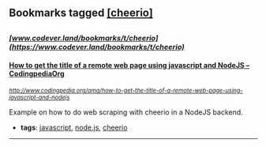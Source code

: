 ## Bookmarks tagged [[cheerio]](https://www.codever.land/search?q=[cheerio])

_<sup><sup>[www.codever.land/bookmarks/t/cheerio](https://www.codever.land/bookmarks/t/cheerio)</sup></sup>_
---
#### [How to get the title of a remote web page using javascript and NodeJS – CodingpediaOrg](http://www.codingpedia.org/ama/how-to-get-the-title-of-a-remote-web-page-using-javascript-and-nodejs)
_<sup>http://www.codingpedia.org/ama/how-to-get-the-title-of-a-remote-web-page-using-javascript-and-nodejs</sup>_

Example on how to do web scraping with cheerio in a NodeJS backend. 
* **tags**: [javascript](../tagged/javascript.md), [node.js](../tagged/node.js.md), [cheerio](../tagged/cheerio.md)
---
